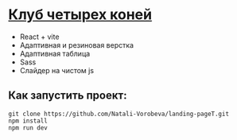 # [Клуб четырех коней](https://natali-vorobeva.github.io/landing-pageT/)

* React + vite
* Адаптивная и резиновая верстка
* Адаптивная таблица
* Sass
* Cлайдер на чистом js

## Как запустить проект:
```
git clone https://github.com/Natali-Vorobeva/landing-pageT.git
npm install
npm run dev
```
